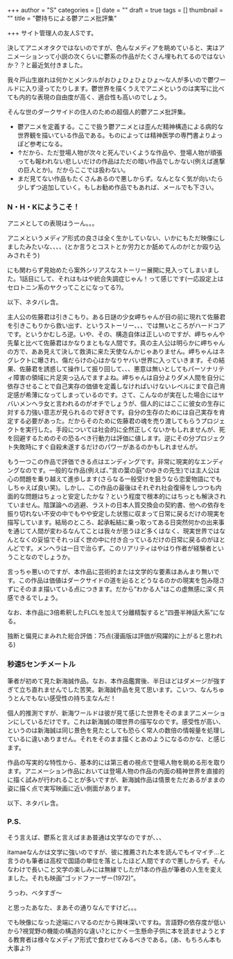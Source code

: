 +++
author = "S"
categories = []
date = ""
draft = true
tags = []
thumbnail = ""
title = "鬱持ちによる鬱アニメ批評集"

+++
サイト管理人の友人Sです。

決してアニメオタクではないのですが、色んなメディアを眺めていると、実はアニメーションって小説の次くらいに鬱系の作品がたくさん埋もれてるのではないか？？と最近気付きました。

我々戸山生崩れは何かとメンタルがおひょひょひょひょ～な人が多いので鬱ワールドに入り浸ってたりします。鬱世界を描くうえでアニメというのは実写に比べても内的な表現の自由度が高く、適合性も高いのでしょう。

そんな世のダークサイドの住人のための超個人的鬱アニメ批評集。

* 鬱アニメを定義する。ここで扱う鬱アニメとは歪んだ精神構造による病的な世界観を描いている作品である。ものによっては精神医学の専門書よりよっぽど参考になる。
* ↑だから、ただ登場人物が次々と死んでいくような作品や、登場人物が頑張っても報われない悲しいだけの作品はただの暗い作品でしかない(例えば進撃の巨人とか)。だからここでは扱わない。
* まだ見てない作品もたくさんあるので悪しからず。なんとなく気が向いたら少しずつ追加していく。もしお勧め作品でもあれば、メールでも下さい。

### N・H・Kにようこそ！

アニメとしての表現はうーん。。。

アニメというメディア形式の良さは全く生かしていない、いかにもただ映像にしましたみたいな、、、、(とか言うとコストとか労力とか舐めてんのか!とか殴り込みされそう)

にも関わらず見始めたら案外シリアスなストーリー展開に見入ってしまいました。1話目にして、それはもはや統合失調症じゃん！って感じです(一応設定上はセロトニン系のヤクってことになってる?)。

以下、ネタバレ含。

主人公の佐藤君は引きこもり。ある日謎の少女岬ちゃんが目の前に現れて佐藤君を引きこもりから救い出す、というストーリー、、、では無いところがハードコアです。というかむしろ逆。いや、その、構造自体は正しいのですが、岬ちゃんや先輩と比べて佐藤君はかなりまともな人間です。真の主人公は明らかに岬ちゃんの方で、ああ見えて決して救済に来た天使なんかじゃありません。岬ちゃんはネグレクトに曝され、傷だらけの心はかなりヤバい世界に入っていきます。その結果、佐藤君を誘惑して操作して振り回して、、、悪意は無いとしてもパーソナリティ障害の領域に片足突っ込んでますよね。岬ちゃんは自分よりダメ人間を自分に依存させることで自己実存の価値を定義しなければいけないレベルにまで自己肯定感が希薄になってしまっているのです。さて、こんなのが実在した場合にはヤバいメンヘラ女と言われるのがオチでしょうが、個人的にはここに彼女の生存に対する力強い意志が見られるので好きです。自分の生存のためには自己実存を肯定する必要があった。だからそのために佐藤君の魂を売り渡してもらうプロジェクトを実行した。手段については社会的に全然正しくないかもしれませんが、死を回避するためのその恐るべき行動力は評価に値します。逆にその分プロジェクト失敗時にすぐ自殺未遂するだけのパワーがあるのかもしれませんが。

もう一つこの作品で評価できる点はエンディングです。非常に現実的なエンディングなのです。一般的な作品(例えば、”言の葉の庭”のゆきの先生)では主人公は心の問題を乗り越えて進歩します(さらなる一般受けを狙うなら恋愛物語にでもしちゃえば良い笑)。しかし、この作品の最後はそれぞれ社会復帰をしつつも内面的な問題はちょっと安定したかな？という程度で根本的にはちっとも解決されていません。陰謀論への逃避、ラストの日本人質交換会の契約書、他への依存を振り切れない不安の中でもやや安定した状態に収まって日常に戻るだけの現実を描写しています。結局のところ、起承転結に乗っ取ってある日突然何かの出来事を通じて人間が変わるなんてことは我々が思うほど多くはなく、現実世界ではなんとなくの妥協でそれっぽく世の中に付き合っているだけの日常に戻るのがほとんどです。メンヘラは一日で治らず。このリアリティはやはり作者が経験者ということなのでしょうか。

言っちゃ悪いのですが、本作品に芸術的または文学的な要素はあんまり無いです。この作品は価値はダークサイドの道を辿るとどうなるのかの現実を包み隠さずにそのまま描いている点につきます。だから”わかる人”はこの虚無感に深く共感できるでしょう。

なお、本作品に3倍希釈したFLCLを加えて分離精製すると”四畳半神話大系”になる。

独断と偏見にまみれた総合評価：75点(漫画版は評価が飛躍的に上がると思われる)

### 秒速5センチメートル

筆者が初めて見た新海誠作品。なお、本作品鑑賞後、半日ほどはダメージが強すぎて立ち直れませんでした苦笑。新海誠作品を見て思います。こいつ、なんちゅうとんでもない感受性の持ち主なんだ！

個人的推測ですが、新海ワールドは彼が見て感じた世界をそのままアニメーションにしているだけです。これは新海誠の環世界の描写なのです。感受性が高い、というのは新海誠は同じ景色を見たとしても恐らく常人の数倍の情報量を処理しているに違いありません。それをそのまま描くとあのようになるのかな、と感じます。

作品の写実的な特性から、基本的には第三者の視点で登場人物を眺める形を取ります。アニメーション作品においては登場人物の作品の内面の精神世界を直接的に描く試みが行われることが多いですが、新海誠作品は情景をただあるがままの姿に描く点で実写映画に近い側面があります。

以下、ネタバレ含。

### P.S.

そう言えば、鬱系と言えばまあ普通は文学なのですが、、、

itamaeなんかは文学に強いのですが、彼に推薦された本を読んでもイマイチ…と言うのも筆者は高校で国語の単位を落としたほど人間ですので悪しからず。そんなわけで長いこと文学の楽しみには無縁でしたが1本の作品が筆者の人生を変えました。それも映画”ゴッドファーザー(1972)”。

うっわ、ベタすぎ～

と思ったあなた、まあその通りなんですけど。。。

でも映像になった途端にハマるのだから興味深いですね。言語野の依存度が低いから?視覚野の機能の構造的な違い?とにかく一生懸命子供に本を読ませようとする教育者は様々なメディア形式で食わせてみるべきである。(あ、もちろん本も大事よ?)